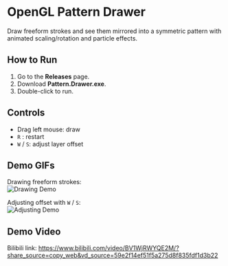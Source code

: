 # OpenGL Pattern Drawer

Draw freeform strokes and see them mirrored into a symmetric pattern with animated scaling/rotation and particle effects.

## How to Run
1. Go to the **Releases** page.
2. Download **Pattern.Drawer.exe**.
3. Double-click to run.

## Controls
- Drag left mouse: draw
- `R` : restart
- `W` / `S`: adjust layer offset

## Demo GIFs
Drawing freeform strokes:  
![Drawing Demo](./demo/demo_drawing.gif)

Adjusting offset with `W` / `S`:  
![Adjusting Demo](./demo/demo_adjusting.gif)

## Demo Video
Bilibili link: https://www.bilibili.com/video/BV1WjRWYQE2M/?share_source=copy_web&vd_source=59e2f14ef51f5a275d8f835fdf1d3b22

